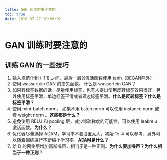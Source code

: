 ```yaml
---
title: GAN 训练时要注意的
toc: true
date: 2018-07-27 10:09:02
---
```

# GAN 训练时要注意的



## 训练 GAN 的一些技巧




1. 输入规范化到 (-1,1) 之间，最后一层的激活函数使用 tanh（BEGAN除外）
2. 使用 wassertein GAN 的损失函数。 什么是 wassertein GAN？
3. 如果有标签数据的话，尽量使用标签，也有人提出使用反转标签效果很好，另外使用标签平滑，单边标签平滑或者双边标签平滑。**什么是反转标签？什么是标签平滑？**
4. 使用 mini-batch norm， 如果不用 batch norm 可以使用 instance norm 或者 weight norm 。**这些都是什么？**
5. 避免使用 RELU 和 pooling 层，减少稀疏梯度的可能性，可以使用 leakrelu 激活函数。**为什么？**
6. 优化器尽量选择 ADAM，学习率不要设置太大，初始 1e-4 可以参考，另外可以随着训练进行不断缩小学习率。**ADAM是什么？**
7. 给 D 的网络层增加高斯噪声，相当于是一种正则。**为什么要加噪声？为什么相当于一种正则？**
